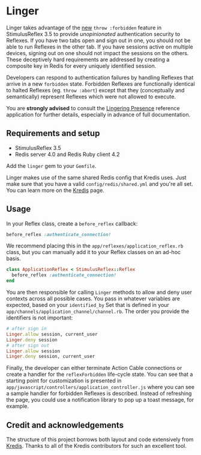 # Linger

Linger takes advantage of the [new](https://github.com/stimulusreflex/stimulus_reflex/pull/588) `throw :forbidden` feature in StimulusReflex 3.5 to provide _unopinionated_ authentication security to Reflexes. If you have two tabs open and sign out in one, you should not be able to run Reflexes in the other tab. If you have sessions active on multiple devices, signing out on one should not impact the sessions on the others. These deceptively hard requirements are addressed by creating a composite key in Redis for every uniquely identified session.

Developers can respond to authentication failures by handling Reflexes that arrive in a new `forbidden` state. Forbidden Reflexes are functionally identical to halted Reflexes (eg. `throw :abort`) except that they (conceptually and semantically) represent Reflexes which were not allowed to execute.

You are **strongly advised** to consult the [Lingering Presence](https://github.com/leastbad/lingering_presence) reference application for further details, especially in advance of full documentation.

## Requirements and setup

- StimulusReflex 3.5
- Redis server 4.0 and Redis Ruby client 4.2

Add the `linger` gem to your `Gemfile`.

Linger makes use of the same shared Redis config that Kredis uses. Just make sure that you have a valid `config/redis/shared.yml` and you're all set. You can learn more on the [Kredis](https://github.com/rails/kredis#setting-ssl-options-on-redis-connections) page.

## Usage

In your Reflex class, create a `before_reflex` callback:

```ruby
before_reflex :authenticate_connection!
```

We recommend placing this in the `app/reflexes/application_reflex.rb` class, but you can manually add it to your Reflex classes on an ad-hoc basis.

```ruby
class ApplicationReflex < StimulusReflex::Reflex
  before_reflex :authenticate_connection!
end
```

You are then responsible for calling `Linger` methods to allow and deny user contexts across all possible cases. You pass in whatever variables are expected, based on your `identified_by` Set that is defined in your `app/channels/application_channel/channel.rb`. The order you provide the identifiers is not important:

```ruby
# after sign in
Linger.allow session, current_user
Linger.deny session
# after sign out
Linger.allow session
Linger.deny session, current_user
```

Finally, the developer can either terminate Action Cable connections or create a handler for the `reflexForbidden` life-cycle state. You can see that a starting point for customization is presented in `app/javascript/controllers/application_controller.js` where you can see a sample handler for forbidden Reflexes is described. Instead of refreshing the page, you could use a notification library to pop up a toast message, for example.

## Credit and acknowledgements

The structure of this project borrows both layout and code extensively from [Kredis](https://github.com/rails/kredis). Thanks to all of the Kredis contributors for such an excellent tool.
